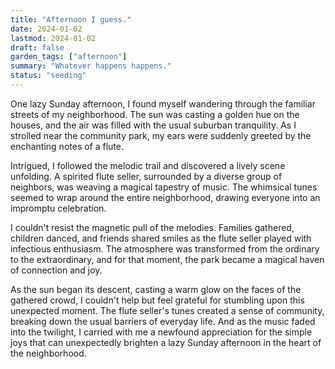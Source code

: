 ```yaml
---
title: "Afternoon I guess."
date: 2024-01-02
lastmod: 2024-01-02
draft: false
garden_tags: ["afternoon"]
summary: "Whatever happens happens."
status: "seeding"
---
```


One lazy Sunday afternoon, I found myself wandering through the familiar streets of my neighborhood. The sun was casting a golden hue on the houses, and the air was filled with the usual suburban tranquility. As I strolled near the community park, my ears were suddenly greeted by the enchanting notes of a flute.

Intrigued, I followed the melodic trail and discovered a lively scene unfolding. A spirited flute seller, surrounded by a diverse group of neighbors, was weaving a magical tapestry of music. The whimsical tunes seemed to wrap around the entire neighborhood, drawing everyone into an impromptu celebration.

I couldn't resist the magnetic pull of the melodies. Families gathered, children danced, and friends shared smiles as the flute seller played with infectious enthusiasm. The atmosphere was transformed from the ordinary to the extraordinary, and for that moment, the park became a magical haven of connection and joy.

As the sun began its descent, casting a warm glow on the faces of the gathered crowd, I couldn't help but feel grateful for stumbling upon this unexpected moment. The flute seller's tunes created a sense of community, breaking down the usual barriers of everyday life. And as the music faded into the twilight, I carried with me a newfound appreciation for the simple joys that can unexpectedly brighten a lazy Sunday afternoon in the heart of the neighborhood.